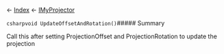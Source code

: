← [Index](Api-Index) ← [IMyProjector](Sandbox.ModAPI.Ingame.IMyProjector)

```csharpvoid UpdateOffsetAndRotation()```##### Summary

Call this after setting ProjectionOffset and ProjectionRotation to update the projection

